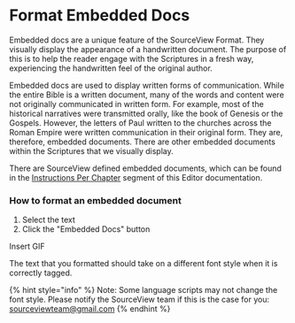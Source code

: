 # Format Embedded Docs

Embedded docs are a unique feature of the SourceView Format. They visually display the appearance of a handwritten document. The purpose of this is to help the reader engage with the Scriptures in a fresh way, experiencing the handwritten feel of the original author.

Embedded docs are used to display written forms of communication. While the entire Bible is a written document, many of the words and content were not originally communicated in written form. For example, most of the historical narratives were transmitted orally, like the book of Genesis or the Gospels. However, the letters of Paul written to the churches across the Roman Empire were written communication in their original form. They are, therefore, embedded documents. There are other embedded documents within the Scriptures that we visually display.

There are SourceView defined embedded documents, which can be found in the [Instructions Per Chapter](../../instructions-per-chapter-1.md) segment of this Editor documentation.

### How to format an embedded document

1. Select the text
2. Click the "Embedded Docs" button

Insert GIF

The text that you formatted should take on a different font style when it is correctly tagged. 

{% hint style="info" %}
Note: Some language scripts may not change the font style. Please notify the SourceView team if this is the case for you: sourceviewteam@gmail.com
{% endhint %}

